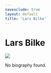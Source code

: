 ```yaml
---
navexclude: true
layout: default
title: 'Lars Bilke'
---
```


# Lars Bilke

![](https://www.gravatar.com/avatar/7c95f020f9dc65f5afe3a52918aa6d1f)

No biography found.